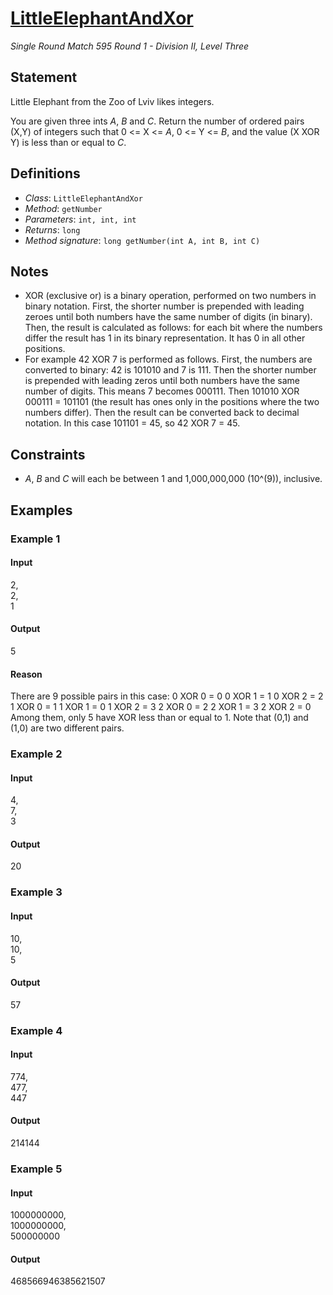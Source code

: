 # [LittleElephantAndXor](http://community.topcoder.com/tc?module=ProblemDetail&rd=15707&pm=12623)
*Single Round Match 595 Round 1 - Division II, Level Three*

## Statement
Little Elephant from the Zoo of Lviv likes integers.

You are given three ints *A*, *B* and *C*. Return the number of ordered pairs (X,Y) of integers such that 0 <= X <= *A*, 0 <= Y <= *B*, and the value (X XOR Y) is less than or equal to *C*.

## Definitions
- *Class*: `LittleElephantAndXor`
- *Method*: `getNumber`
- *Parameters*: `int, int, int`
- *Returns*: `long`
- *Method signature*: `long getNumber(int A, int B, int C)`

## Notes
- XOR (exclusive or) is a binary operation, performed on two numbers in binary notation. First, the shorter number is prepended with leading zeroes until both numbers have the same number of digits (in binary). Then, the result is calculated as follows: for each bit where the numbers differ the result has 1 in its binary representation. It has 0 in all other positions.
- For example 42 XOR 7 is performed as follows. First, the numbers are converted to binary: 42 is 101010 and 7 is 111. Then the shorter number is prepended with leading zeros until both numbers have the same number of digits. This means 7 becomes 000111. Then 101010 XOR 000111 = 101101 (the result has ones only in the positions where the two numbers differ). Then the result can be converted back to decimal notation. In this case 101101 = 45, so 42 XOR 7 = 45.

## Constraints
- *A*, *B* and *C* will each be between 1 and 1,000,000,000 (10^(9)), inclusive.

## Examples
### Example 1
#### Input
<c>2,<br />2,<br />1</c>
#### Output
<c>5</c>
#### Reason
There are 9 possible pairs in this case:
0 XOR 0 = 0
0 XOR 1 = 1
0 XOR 2 = 2
1 XOR 0 = 1
1 XOR 1 = 0
1 XOR 2 = 3
2 XOR 0 = 2
2 XOR 1 = 3
2 XOR 2 = 0
Among them, only 5 have XOR less than or equal to 1. Note that (0,1) and (1,0) are two different pairs.

### Example 2
#### Input
<c>4,<br />7,<br />3</c>
#### Output
<c>20</c>
### Example 3
#### Input
<c>10,<br />10,<br />5</c>
#### Output
<c>57</c>
### Example 4
#### Input
<c>774,<br />477,<br />447</c>
#### Output
<c>214144</c>
### Example 5
#### Input
<c>1000000000,<br />1000000000,<br />500000000</c>
#### Output
<c>468566946385621507</c>

